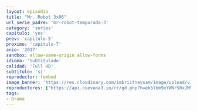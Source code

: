 ```yaml
---
layout: episodio
title: "Mr. Robot 3x06"
url_serie_padre: 'mr-robot-temporada-3'
category: 'series'
capitulo: 'yes'
prev: 'capitulo-5'
proximo: 'capitulo-7'
anio: '2017'
sandbox: allow-same-origin allow-forms
idioma: 'Subtitulado'
calidad: 'Full HD'
subtitulo: 'si'
reproductor: fembed
image_banner: 'https://res.cloudinary.com/imbriitneysam/image/upload/v1546988735/robot3-banner-min.jpg'
reproductores: ["https://api.cuevana3.io/rr/gd.php?h=ek5lbm9xYWNrS0xJMVp5b21KREk0dFBLbjVkaHhkRGdrOG1jbnBpUnhhS1ZzMzJqb3FXbTJzaXZlWnVLbXFMRzBkdUVvSkt6ek4vTnk1V3JZOWJaN011U3FadVkyUT09"]
tags:
- Drama
---
```













